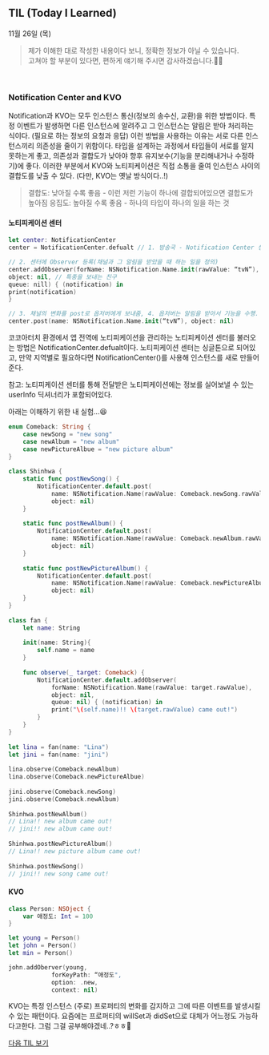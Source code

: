 ## TIL (Today I Learned)
11월 26일 (목)
> 제가 이해한 대로 작성한 내용이다 보니, 정확한 정보가 아닐 수 있습니다.   
고쳐야 할 부분이 있다면, 편하게 얘기해 주시면 감사하겠습니다.🙏🏻

<br/>

### Notification Center and KVO
Notification과 KVO는 모두 인스턴스 통신(정보의 송수신, 교환)을 위한 방법이다. 
특정 이벤트가 발생하면 다른 인스턴스에 알려주고 그 인스턴스는 알림은 받아 처리하는 식이다.
(필요로 하는 정보의 요청과 응답)
이런 방법을 사용하는 이유는 서로 다른 인스턴스끼리 의존성을 줄이기 위함이다. 
타입을 설계하는 과정에서 타입들이 서로를 알지 못하는게 좋고,
의존성과 결합도가 낮아야 향후 유지보수(기능을 분리해내거나 수정하기)에 좋다.
이러한 부분에서 KVO와 노티피케이션은 직접 소통을 줄여 인스턴스 사이의 결합도를 낮출 수 있다.
(다만, KVO는 옛날 방식이다..!)
> 결합도: 낮아질 수록 좋음 - 이런 저런 기능이 하나에 결합되어있으면 결합도가 높아짐
응집도: 높아질 수록 좋음 - 하나의 타입이 하나의 일을 하는 것
#### 노티피케이션 센터
```swift
let center: NotificationCenter
center = NotificationCenter.defualt // 1. 방송국 - Notification Center 생성

// 2. 센터에 Observer 등록(채널과 그 알림을 받았을 때 하는 일을 정의)
center.addObserver(forName: NSNotification.Name.init(rawValue: “tvN”), 
object: nil, // 특종을 보내는 친구
queue: nill) { (notification) in 
print(notification) 
}

// 3. 채널의 변화를 post로 옵저버에게 보내줌, 4. 옵저버는 알림을 받아서 기능을 수행.
center.post(name: NSNotification.Name.init(“tvN”), object: nil)
```
코코아터치 환경에서 앱 전역에 
노티피케이션을 관리하는 노티피케이션 센터를 불러오는 방법은 NotificationCenter.defualt이다. 
노티피케이션 센터는 싱글톤으로 되어있고,
만약 지역별로 필요하다면 NotificationCenter()를 사용해 인스턴스를 새로 만들어준다.

참고: 노티피케이션 센터를 통해 전달받은 노티피케이션에는 정보를 실어보낼 수 있는 userInfo 딕셔너리가 포함되어있다.

아래는 이해하기 위한 내 실험...😆

```swift 
enum Comeback: String {
    case newSong = "new song"
    case newAlbum = "new album"
    case newPictureAlbue = "new picture album"
}
 
class Shinhwa {
    static func postNewSong() {
        NotificationCenter.default.post(
            name: NSNotification.Name(rawValue: Comeback.newSong.rawValue),
            object: nil)
    }
 
    static func postNewAlbum() {
        NotificationCenter.default.post(
            name: NSNotification.Name(rawValue: Comeback.newAlbum.rawValue),
            object: nil)
    }
 
    static func postNewPictureAlbum() {
        NotificationCenter.default.post(
            name: NSNotification.Name(rawValue: Comeback.newPictureAlbue.rawValue),
            object: nil)
    }
}
 
class fan {
    let name: String
    
    init(name: String){
        self.name = name
    }
    
    func observe(_ target: Comeback) {
        NotificationCenter.default.addObserver(
            forName: NSNotification.Name(rawValue: target.rawValue),
            object: nil,
            queue: nil) { (notification) in
            print("\(self.name)!! \(target.rawValue) came out!")
        }
    }
}
 
let lina = fan(name: "Lina")
let jini = fan(name: "jini")
 
lina.observe(Comeback.newAlbum)
lina.observe(Comeback.newPictureAlbue)
 
jini.observe(Comeback.newSong)
jini.observe(Comeback.newAlbum)
 
Shinhwa.postNewAlbum()
// Lina!! new album came out!
// jini!! new album came out!
 
Shinhwa.postNewPictureAlbum()
// Lina!! new picture album came out!
 
Shinhwa.postNewSong()
// jini!! new song came out!
```
#### KVO
```swift
class Person: NSOject {
	var 애정도: Int = 100
}

let young = Person()
let john = Person() 
let min = Person()

john.addOberver(young,
			forKeyPath: “애정도",
			option: .new,
			context: nil)
```
KVO는 특정 인스턴스 (주로) 프로퍼티의 변화를 감지하고 그에 따른 이벤트를 발생시킬 수 있는 패턴이다.
요즘에는 프로퍼티의 willSet과 didSet으로 대체가 어느정도 가능하다고한다.
그럼 그걸 공부해야겠네..?ㅎㅎ🤣



[다음 TIL 보기](https://github.com/lina0322/yagom_iOS_camp/blob/main/TIL/2020_11/2020_11_30.md)
